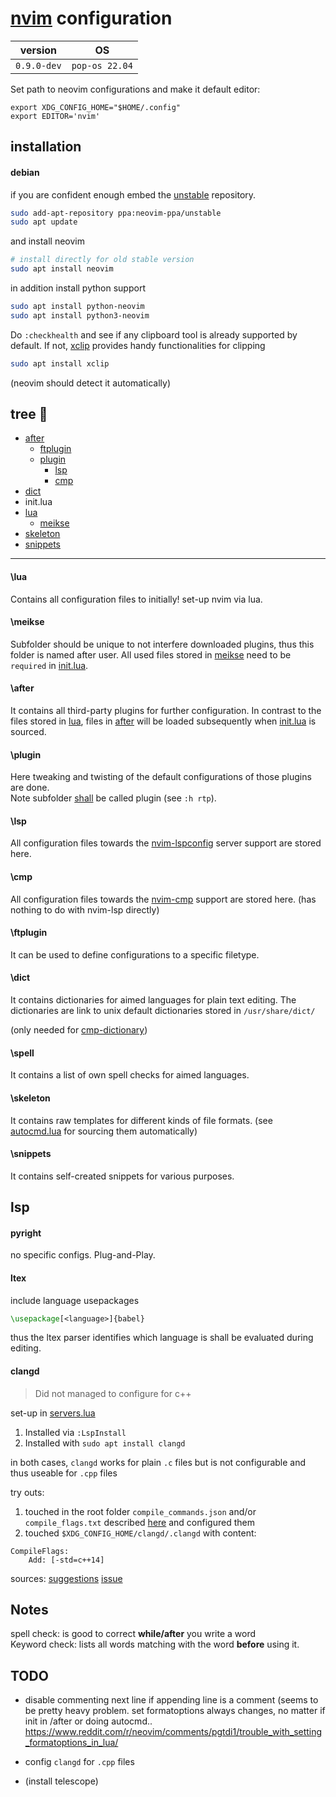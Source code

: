 # [nvim](https://github.com/neovim/neovim) configuration

| version     | OS             |
|-------------|----------------|
| `0.9.0-dev` | `pop-os 22.04` |

Set path to neovim configurations and make it default editor:
```
export XDG_CONFIG_HOME="$HOME/.config"
export EDITOR='nvim'
```
## installation

#### debian

if you are confident enough embed the [unstable](https://launchpad.net/~neovim-ppa/+archive/ubuntu/unstable) repository.
```sh
sudo add-apt-repository ppa:neovim-ppa/unstable
sudo apt update
```
and install neovim
```sh
# install directly for old stable version
sudo apt install neovim
```
in addition install python support
```sh
sudo apt install python-neovim
sudo apt install python3-neovim
```
Do `:checkhealth` and see if any clipboard tool is already supported by default.
If not, [xclip](https://github.com/astrand/xclip) provides handy functionalities for clipping
```sh
sudo apt install xclip
```
(neovim should detect it automatically)

## tree :deciduous_tree:
 * [after](#after)
   * [ftplugin](#ftplugin)
   * [plugin](#plugin)
     * [lsp](#lsp)
     * [cmp](#cmp)
 * [dict](#dict)
 * init.lua
 * [lua](#\lua)
   * [meikse](#\meikse)
 * [skeleton](#\skeleton)
 * [snippets](#\snippets)
 <!-- * plugin (autogenerated) -->
 <!-- * [README.md](./README.md) -->
 <!-- * [init.lua](./init.lua) -->

---

#### \lua

Contains all configuration files to initially! set-up nvim via lua.

#### \meikse

Subfolder should be unique to not interfere downloaded plugins, thus this folder is named after user.
All used files stored in [meikse](./lua/meikse) need to be `required` in [init.lua](./lua/meikse/init.lua).


#### \after

It contains all third-party plugins for further configuration.
In contrast to the files stored in [lua](./lua), files in [after](./after) will be loaded subsequently when [init.lua](./init.lua) is sourced.


#### \plugin

Here tweaking and twisting of the default configurations of those plugins are done.\
Note subfolder [shall](https://www.reddit.com/r/neovim/comments/x3zp6t/usage_of_afterftplugin_directory_for/) be called plugin (see `:h rtp`).


#### \lsp

All configuration files towards the [nvim-lspconfig](https://github.com/neovim/nvim-lspconfig/) server support are stored here. 

#### \cmp

All configuration files towards the [nvim-cmp](https://github.com/hrsh7th/nvim-cmp/) support are stored here. (has nothing to do with nvim-lsp directly)

#### \ftplugin

It can be used to define configurations to a specific filetype.

#### \dict

It contains dictionaries for aimed languages for plain text editing.
The dictionaries are link to unix default dictionaries stored in `/usr/share/dict/`

(only needed for [cmp-dictionary](https://github.com/uga-rosa/cmp-dictionary))

#### \spell

It contains a list of own spell checks for aimed languages.

#### \skeleton

It contains raw templates for different kinds of file formats. (see [autocmd.lua](./lua/meikse/autocmd.lua) for sourcing them automatically)

#### \snippets

It contains self-created snippets for various purposes.


## lsp 

#### pyright

no specific configs. Plug-and-Play.

#### ltex

include language usepackages 
```tex
\usepackage[<language>]{babel}
```
thus the ltex parser identifies which language is shall be evaluated during editing.

#### clangd

> Did not managed to configure for c++ 

set-up in [servers.lua](./after/plugin/lsp/servers.lua)

1. Installed via `:LspInstall` 
2. Installed with `sudo apt install clangd` 

in both cases, `clangd` works for plain `.c` files but is not configurable and thus useable for `.cpp` files

try outs:
1. touched in the root folder `compile_commands.json` and/or `compile_flags.txt` described [here](https://clangd.llvm.org/installation#project-setup) and configured them
2. touched `$XDG_CONFIG_HOME/clangd/.clangd` with content:
```
CompileFlags:
    Add: [-std=c++14]
```

sources:
[suggestions](https://www.reddit.com/r/neovim/comments/10f846v/how_to_configure_clangd_to_use_c17/)
[issue](https://github.com/neovim/nvim-lspconfig/issues/1120)


## Notes
spell check: is good to correct **while/after** you write a word \
Keyword check: lists all words matching with the word **before** using it.


## TODO 

- disable commenting next line if appending line is a comment (seems to be pretty heavy problem. set formatoptions always changes, no matter if init in /after or doing autocmd..
https://www.reddit.com/r/neovim/comments/pgtdi1/trouble_with_setting_formatoptions_in_lua/

- config `clangd` for `.cpp` files

- (install telescope)


